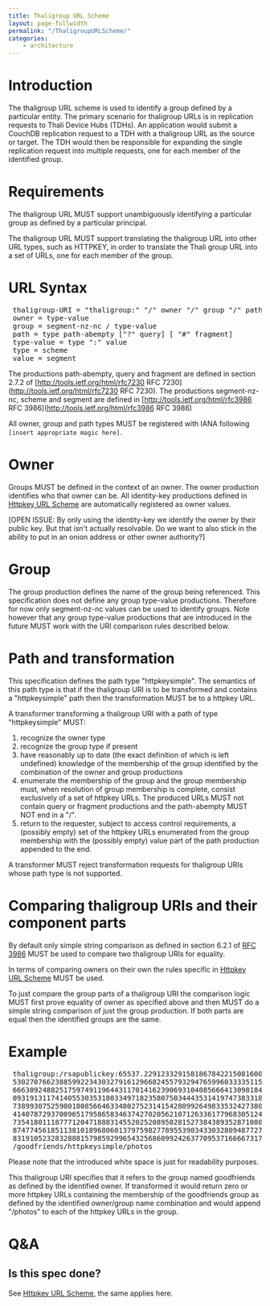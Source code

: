 ```yaml
---
title: Thaligroup URL Scheme
layout: page-fullwidth
permalink: "/ThaligroupURLScheme/"
categories:
    - architecture
---
```


# Introduction

The thaligroup URL scheme is used to identify a group defined by a particular entity. The primary scenario for thaligroup URLs is in replication requests to Thali Device Hubs (TDHs). An application would submit a CouchDB replication request to a TDH with a thaligroup URL as the source or target. The TDH would then be responsible for expanding the single replication request into multiple requests, one for each member of the identified group.

# Requirements

The thaligroup URL MUST support unambiguously identifying a particular group as defined by a particular principal.

The thaligroup URL MUST support translating the thaligroup URL into other URL types, such as HTTPKEY, in order to translate the Thali group URL into a set of URLs, one for each member of the group.

# URL Syntax

<pre>
 thaligroup-URI = "thaligroup:" "/" owner "/" group "/" path
 owner = type-value
 group = segment-nz-nc / type-value
 path = type path-abempty ["?" query] [ "#" fragment]
 type-value = type ":" value
 type = scheme
 value = segment
</pre>

The productions path-abempty, query and fragment are defined in section 2.7.2 of [http://tools.ietf.org/html/rfc7230 RFC 7230](http://tools.ietf.org/html/rfc7230 RFC 7230). The productions segment-nz-nc, scheme and segment are defined in [http://tools.ietf.org/html/rfc3986 RFC 3986](http://tools.ietf.org/html/rfc3986 RFC 3986)

All owner, group and path types MUST be registered with IANA following <code>[insert appropriate magic here]</code>.

# Owner

Groups MUST be defined in the context of an owner. The owner production identifies who that owner can be. All identity-key productions defined in [Httpkey URL Scheme](HttpkeyURLScheme) are automatically registered as owner values.

[OPEN ISSUE: By only using the identity-key we identify the owner by their public key. But that isn't actually resolvable. Do we want to also stick in the ability to put in an onion address or other owner authority?]

# Group

The group production defines the name of the group being referenced. This specification does not define any group type-value productions. Therefore for now only segment-nz-nc values can be used to identify groups. Note however that any group type-value productions that are introduced in the future MUST work with the URI comparison rules described below.

# Path and transformation

This specification defines the path type "httpkeysimple". The semantics of this path type is that if the thaligroup URI is to be transformed and contains a "httpkeysimple" path then the transformation MUST be to a httpkey URL.

A transformer transforming a thaligroup URI with a path of type "httpkeysimple" MUST:

1. recognize the owner type
1. recognize the group type if present
1. have reasonably up to date (the exact definition of which is left undefined) knowledge of the membership of the group identified by the combination of the owner and group productions
1. enumerate the membership of the group and the group membership must, when resolution of group membership is complete, consist exclusively of a set of httpkey URLs. The produced URLs MUST not contain query or fragment productions and the path-abempty MUST NOT end in a "/".
1. return to the requester, subject to access control requirements, a (possibly empty) set of the httpkey URLs enumerated from the group membership with the (possibly empty) value part of the path production appended to the end.

A transformer MUST reject transformation requests for thaligroup URIs whose path type is not supported.

# Comparing thaligroup URIs and their component parts

By default only simple string comparison as defined in section 6.2.1 of [RFC 3986](http://tools.ietf.org/html/rfc3986) MUST be used to compare two thaligroup URIs for equality.

In terms of comparing owners on their own the rules specific in [Httpkey URL Scheme](HttpkeyURLScheme) MUST be used.

To just compare the group parts of a thaligroup URI the comparison logic MUST first prove equality of owner as specified above and then MUST do a simple string comparison of just the group production. If both parts are equal then the identified groups are the same.

# Example

<pre>
 thaligroup:/rsapublickey:65537.22912332915818678422150816008567595304572
 530270766238859922343032791612966824557932947659960333351153388435158284
 666309248825175974911964431170141623906931040856664130981842177060601883
 093191311741405530353180334971823580750344435314197473833181898842010566
 738993075259001808566463348027523141542809926498335324273802899607724831
 414078729370096517958658346374270205621071263361779683051242363287222987
 735418011187771204718883145520252089502815273843893528710808519526473112
 874774561851138101896806013797598277895539034330328094877276084533967507
 831910523283288815798592996543256860992426377095371666673172691091922277
 /goodfriends/httpkeysimple/photos
</pre>

Please note that the introduced white space is just for readability purposes.

This thaligroup URI specifies that it refers to the group named goodfriends as defined by the identified owner. If transformed it would return zero or more httpkey URLs containing the membership of the goodfriends group as defined by the identified owner/group name combination and would append "/photos" to each of the httpkey URLs in the group.

# Q&A

## Is this spec done?
See [Httpkey URL Scheme](HttpkeyURLScheme), the same applies here.
